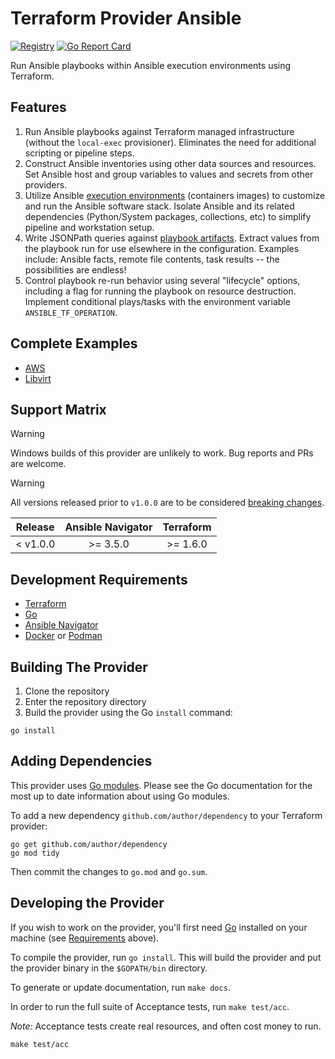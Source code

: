 # Terraform Provider Ansible

[![Registry](https://img.shields.io/badge/ansible-Terraform%20Registry-blue)](https://registry.terraform.io/providers/marshallford/ansible/latest/docs)
[![Go Report Card](https://goreportcard.com/badge/github.com/marshallford/terraform-provider-ansible)](https://goreportcard.com/report/github.com/marshallford/terraform-provider-ansible)

Run Ansible playbooks within Ansible execution environments using Terraform.

## Features

1. Run Ansible playbooks against Terraform managed infrastructure (without the `local-exec` provisioner). Eliminates the need for additional scripting or pipeline steps.
2. Construct Ansible inventories using other data sources and resources. Set Ansible host and group variables to values and secrets from other providers.
3. Utilize Ansible [execution environments](https://ansible.readthedocs.io/en/latest/getting_started_ee/index.html) (containers images) to customize and run the Ansible software stack. Isolate Ansible and its related dependencies (Python/System packages, collections, etc) to simplify pipeline and workstation setup.
4. Write JSONPath queries against [playbook artifacts](https://access.redhat.com/documentation/en-us/red_hat_ansible_automation_platform/2.0-ea/html/ansible_navigator_creator_guide/assembly-troubleshooting-navigator_ansible-navigator#proc-review-artifact_troubleshooting-navigator). Extract values from the playbook run for use elsewhere in the configuration. Examples include: Ansible facts, remote file contents, task results -- the possibilities are endless!
5. Control playbook re-run behavior using several "lifecycle" options, including a flag for running the playbook on resource destruction. Implement conditional plays/tasks with the environment variable `ANSIBLE_TF_OPERATION`.

## Complete Examples

* [AWS](./complete-examples/aws/)
* [Libvirt](./complete-examples/libvirt/)

## Support Matrix

> [!WARNING]
> Windows builds of this provider are unlikely to work. Bug reports and PRs are welcome.

> [!WARNING]
> All versions released prior to `v1.0.0` are to be considered [breaking changes](https://semver.org/#how-do-i-know-when-to-release-100).

|  Release | Ansible Navigator | Terraform |
|:--------:|:-----------------:|:---------:|
| < v1.0.0 |      >= 3.5.0     |  >= 1.6.0 |

## Development Requirements

- [Terraform](https://developer.hashicorp.com/terraform/downloads)
- [Go](https://golang.org/doc/install)
- [Ansible Navigator](https://ansible.readthedocs.io/projects/navigator/installation/)
- [Docker](https://docs.docker.com/engine/install/) or [Podman](https://podman.io/docs/installation)

## Building The Provider

1. Clone the repository
2. Enter the repository directory
3. Build the provider using the Go `install` command:

```shell
go install
```

## Adding Dependencies

This provider uses [Go modules](https://github.com/golang/go/wiki/Modules).
Please see the Go documentation for the most up to date information about using Go modules.

To add a new dependency `github.com/author/dependency` to your Terraform provider:

```shell
go get github.com/author/dependency
go mod tidy
```

Then commit the changes to `go.mod` and `go.sum`.

## Developing the Provider

If you wish to work on the provider, you'll first need [Go](http://www.golang.org) installed on your machine (see [Requirements](#development-requirements) above).

To compile the provider, run `go install`. This will build the provider and put the provider binary in the `$GOPATH/bin` directory.

To generate or update documentation, run `make docs`.

In order to run the full suite of Acceptance tests, run `make test/acc`.

*Note:* Acceptance tests create real resources, and often cost money to run.

```shell
make test/acc
```
